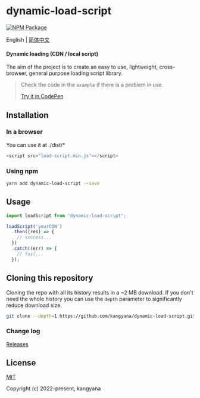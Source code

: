 # dynamic-load-script

[![NPM Package][npm]][npm-url]

English | [简体中文](./README-zh_CN.md)

#### Dynamic loading (CDN / local script)

The aim of the project is to create an easy to use, lightweight, cross-browser, general purpose loading script library.

> Check the code in the `example` if there is a problem in use.
>
> [Try it in CodePen](https://codepen.io/kangyana/pen/rNYyPWB)
>

## Installation

### In a browser

You can use it at ./dist/*

```javascript
<script src="load-script.min.js"></script>
```

### Using npm

```bash
yarn add dynamic-load-script --save
```

## Usage

```javascript
import loadScript from 'dynamic-load-script';

loadScript('yourCDN')
  .then((res) => {
    // success...
  })
  .catch((err) => {
    // fail...
  });
```

## Cloning this repository

Cloning the repo with all its history results in a ~2 MB download. If you don't need the whole history you can use the `depth` parameter to significantly reduce download size.

```bash
git clone --depth=1 https://github.com/kangyana/dynamic-load-script.git
```

### Change log ###

[Releases](https://github.com/kangyana/dynamic-load-script/releases)

## License

[MIT](./LICENSE)

Copyright (c) 2022-present, kangyana


[npm]: https://img.shields.io/npm/v/dynamic-load-script
[npm-url]: https://www.npmjs.com/package/dynamic-load-script
